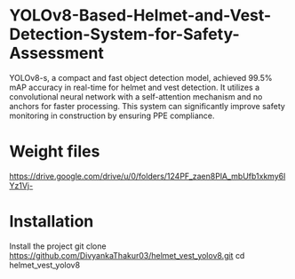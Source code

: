 # YOLOv8-Based-Helmet-and-Vest-Detection-System-for-Safety-Assessment
YOLOv8-s, a compact and fast object detection model, achieved 99.5% mAP accuracy in real-time for helmet and vest detection. It utilizes a convolutional neural network with a self-attention mechanism and no anchors for faster processing. This system can significantly improve safety monitoring in construction by ensuring PPE compliance.

# Weight files
https://drive.google.com/drive/u/0/folders/124PF_zaen8PlA_mbUfb1xkmy6lYz1Vj-

# Installation
Install the project
 git clone https://github.com/DivyankaThakur03/helmet_vest_yolov8.git
  cd helmet_vest_yolov8


 

